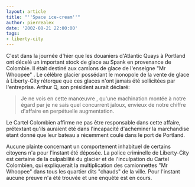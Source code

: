 ```yaml
---
layout: article
title: "''Space ice-cream''"
author: pierrealex
date: '2002-08-21 22:00:00'
tags:
- liberty-city
---
```


C'est dans la journée d'hier que les douaniers d'Atlantic Quays à Portland ont décelé un important stock de glace au Spank en provenance de Colombie. Il était destiné aux camions de glace de l'enseigne "Mr Whoopee" . Le célèbre glacier possédant le monopole de la vente de glace à Liberty-City rétorque que ces glaces n'ont jamais été sollicitées par l'entreprise. Arthur Q, son président aurait déclaré:

> Je ne vois en cette manœuvre , qu'une machination montée à notre égard par je ne sais quel concurrent jaloux, envieux de notre chiffre d'affaire en perpétuelle augmentation.

Le Cartel Colombien affirme ne pas être responsable dans cette affaire, prétextant qu'ils auraient été dans l'incapacité d'acheminer la marchandise étant donné que leur bateau a récemment coulé dans le port de Portland.

Aucune plainte concernant un comportement inhabituel de certains citoyens n'a pour l'instant été déposée. La police criminelle de Liberty-City est certaine de la culpabilité du glacier et de l'inculpation du Cartel Colombien, qui expliquerait la multiplication des camionnettes "Mr Whoopee" dans tous les quartier dits "chauds" de la ville. Pour l'instant aucune preuve n'a été trouvée et une enquête est en cours.